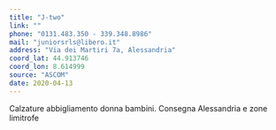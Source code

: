 ```yaml
---
title: "J-two"
link: ""
phone: "0131.483.350 - 339.348.8986"
mail: "juniorsrls@libero.it"
address: "Via dei Martiri 7a, Alessandria"
coord_lat: 44.913746
coord_lon: 8.614999
source: "ASCOM"
date: 2020-04-13
---
```


Calzature abbigliamento donna bambini. Consegna Alessandria e zone limitrofe
